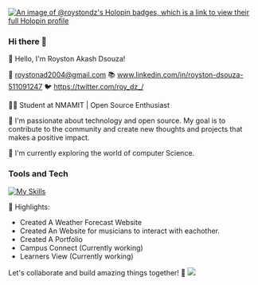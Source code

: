 [![An image of @roystondz's Holopin badges, which is a link to view their full Holopin profile](https://holopin.me/roystondz)](https://holopin.io/@roystondz)

### Hi there 👋



👋 Hello, I'm Royston Akash Dsouza!

📧 roystonad2004@gmail.com
📚 www.linkedin.com/in/royston-dsouza-511091247
🐦 https://twitter.com/roy_dz_/

👨‍💻 Student at NMAMIT  | Open Source Enthusiast

🚀 I'm passionate about technology and open source. My goal is to contribute to the community and create new thoughts and projects that makes a positive impact.

🌱 I'm currently exploring the world of computer Science.

### Tools and Tech
[![My Skills](https://skillicons.dev/icons?i=js,html,css,c,java,figma,cpp,eclipse,express,git,github,nodejs,npm,postgres,py,r,react,replit,tailwind,vscode)](https://skillicons.dev)

🌟 Highlights:
- Created A Weather Forecast Website
- Created An Website for musicians to interact with eachother.
- Created A Portfolio
- Campus Connect (Currently working)
- Learners View (Currently working)

Let's collaborate and build amazing things together! 🤝
[![](https://visitcount.itsvg.in/api?id=roy&label=Profile%20Views&icon=0&pretty=false)](https://visitcount.itsvg.in)
